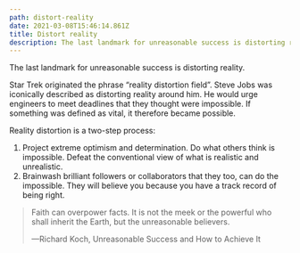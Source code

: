 ```yaml
---
path: distort-reality
date: 2021-03-08T15:46:14.861Z
title: Distort reality
description: The last landmark for unreasonable success is distorting reality.
---
```

The last landmark for unreasonable success is distorting reality.

Star Trek originated the phrase “reality distortion field”. Steve Jobs was iconically described as distorting reality around him. He would urge engineers to meet deadlines that they thought were impossible. If something was defined as vital, it therefore became possible.

Reality distortion is a two-step process:

1. Project extreme optimism and determination. Do what others think is impossible. Defeat the conventional view of what is realistic and unrealistic.
2. Brainwash brilliant followers or collaborators that they too, can do the impossible. They will believe you because you have a track record of being right.

> Faith can overpower facts. It is not the meek or the powerful who shall inherit the Earth, but the unreasonable believers.
>
> —Richard Koch, Unreasonable Success and How to Achieve It
